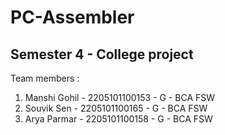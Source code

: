 # PC-Assembler
Semester 4 - College project
----------------------------------------------------
Team members : <br>
1. Manshi Gohil - 2205101100153 - G - BCA FSW<br>
2. Souvik Sen - 2205101100165 - G - BCA FSW<br>
3. Arya Parmar - 2205101100158 - G - BCA FSW
